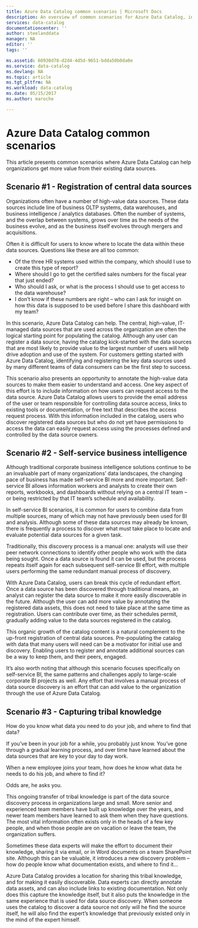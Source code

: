 ```yaml
---
title: Azure Data Catalog common scenarios | Microsoft Docs
description: An overview of common scenarios for Azure Data Catalog, including the registration and discovery of high-value data sources, enabling self-service business intelligence, and capturing existing tribal knowledge about data sources and processes.
services: data-catalog
documentationcenter: ''
author: steelanddata
manager: NA
editor: ''
tags: ''

ms.assetid: 60930d78-d2d4-4d5d-9651-bdda50b0da0e
ms.service: data-catalog
ms.devlang: NA
ms.topic: article
ms.tgt_pltfrm: NA
ms.workload: data-catalog
ms.date: 05/15/2017
ms.author: maroche

---
```

# Azure Data Catalog common scenarios
This article presents common scenarios where Azure Data Catalog can help organizations get more value from their existing data sources.

## Scenario #1 - Registration of central data sources
Organizations often have a number of high-value data sources. These data sources include line of business OLTP systems, data warehouses, and business intelligence / analytics databases. Often the number of systems, and the overlap between systems, grows over time as the needs of the business evolve, and as the business itself evolves through mergers and acquisitions.

Often it is difficult for users to know where to locate the data within these data sources. Questions like these are all too common:

* Of the three HR systems used within the company, which should I use to create this type of report?
* Where should I go to get the certified sales numbers for the fiscal year that just ended?
* Who should I ask, or what is the process I should use to get access to the data warehouse?
* I don’t know if these numbers are right – who can I ask for insight on how this data is supposed to be used before I share this dashboard with my team?

In this scenario, Azure Data Catalog can help. The central, high-value, IT-managed data sources that are used across the organization are often the logical starting point for populating the catalog. Although any user can register a data source, having the catalog kick-started with the data sources that are most likely to provide value to the largest number of users will help drive adoption and use of the system. For customers getting started with Azure Data Catalog, identifying and registering the key data sources used by many different teams of data consumers can be the first step to success.

This scenario also presents an opportunity to annotate the high-value data sources to make them easier to understand and access. One key aspect of this effort is to include information on how users can request access to the data source. Azure Data Catalog allows users to provide the email address of the user or team responsible for controlling data source access, links to existing tools or documentation, or free text that describes the access request process. With this information included in the catalog, users who discover registered data sources but who do not yet have permissions to access the data can easily request access using the processes defined and controlled by the data source owners.

## Scenario #2 - Self-service business intelligence
Although traditional corporate business intelligence solutions continue to be an invaluable part of many organizations’ data landscapes, the changing pace of business has made self-service BI more and more important. Self-service BI allows information workers and analysts to create their own reports, workbooks, and dashboards without relying on a central IT team – or being restricted by that IT team’s schedule and availability.

In self-service BI scenarios, it is common for users to combine data from multiple sources, many of which may not have previously been used for BI and analysis. Although some of these data sources may already be known, there is frequently a process to discover what must take place to locate and evaluate potential data sources for a given task.

Traditionally, this discovery process is a manual one: analysts will use their peer network connections to identify other people who work with the data being sought. Once a data source is found it can be used, but the process repeats itself again for each subsequent self-service BI effort, with multiple users performing the same redundant manual process of discovery.

With Azure Data Catalog, users can break this cycle of redundant effort. Once a data source has been discovered through traditional means, an analyst can register the data source to make it more easily discoverable in the future. Although the user can add more value by annotating the registered data assets, this does not need to take place at the same time as registration. Users can contribute over time, as their schedules permit, gradually adding value to the data sources registered in the catalog.

This organic growth of the catalog content is a natural complement to the up-front registration of central data sources. Pre-populating the catalog with data that many users will need can be a motivator for initial use and discovery. Enabling users to register and annotate additional sources can be a way to keep them, and their peers, engaged.

It’s also worth noting that although this scenario focuses specifically on self-service BI, the same patterns and challenges apply to large-scale corporate BI projects as well. Any effort that involves a manual process of data source discovery is an effort that can add value to the organization through the use of Azure Data Catalog.

## Scenario #3 - Capturing tribal knowledge
How do you know what data you need to do your job, and where to find that data?

If you’ve been in your job for a while, you probably just know. You’ve gone through a gradual learning process, and over time have learned about the data sources that are key to your day to day work.

When a new employee joins your team, how does he know what data he needs to do his job, and where to find it?

Odds are, he asks you.

This ongoing transfer of tribal knowledge is part of the data source discovery process in organizations large and small. More senior and experienced team members have built up knowledge over the years, and newer team members have learned to ask them when they have questions. The most vital information often exists only in the heads of a few key people, and when those people are on vacation or leave the team, the organization suffers.

Sometimes these data experts will make the effort to document their knowledge, sharing it via email, or in Word documents on a team SharePoint site. Although this can be valuable, it introduces a new discovery problem – how do people know what documentation exists, and where to find it…

Azure Data Catalog provides a location for sharing this tribal knowledge, and for making it easily discoverable. Data experts can directly annotate data assets, and can also include links to existing documentation. Not only does this capture the knowledge itself, but it also puts the knowledge in the same experience that is used for data source discovery. When someone uses the catalog to discover a data source not only will he find the source itself, he will also find the expert’s knowledge that previously existed only in the mind of the expert himself.
